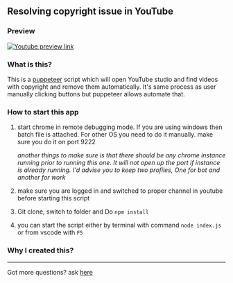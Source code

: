 ## Resolving copyright issue in YouTube

### Preview

[![Youtube preview link](https://user-images.githubusercontent.com/6497827/80703828-2201e880-8b01-11ea-89ad-925ff2d32cdb.png)](https://www.youtube.com/watch?v=7BBrMG7ch5M)

### What is this?

This is a [puppeteer](https://pptr.dev) script which will open YouTube studio and find videos with copyright and remove them automatically. It's same process as user manually clicking buttons but puppeteer allows automate that. 

### How to start this app

1. start chrome in remote debugging mode. If you are using windows then batch file is attached. For other OS you need to do it manually. make sure you do it on port 9222
   
    *another things to make sure is that there should be any chrome instance running prior to running this one. It will not open up the port if instance is already running. I'd advise you to keep two profiles, One for bot and another for work*

1. make sure you are logged in and switched to proper channel in youtube before starting this script
1. Git clone, switch to folder and Do `npm install`
1. you can start the script either by terminal with command `node index.js` or from vscode with `F5`

### Why I created this?


---

Got more questions? ask [here](https://github.com)